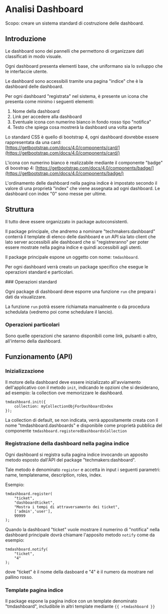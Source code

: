 # Analisi Dashboard

Scopo: creare un sistema standard di costruzione delle dashboard.

## Introduzione

Le dashboard sono dei pannelli che permettono di organizzare dati classificati in modo visuale.

Ogni dashboard presenta elementi base, che uniformano sia lo sviluppo che le interfaccie utente.

Le dashboard sono accessibili tramite una pagina "indice" che è la dashboard delle dashboard.

Per ogni dashboard "registrata" nel sistema, è presente un icona che presenta come minimo i seguenti elementi:

1. Nome della dashboard
2. Link per accedere alla dashboard
3. Eventuale icona con numerino bianco in fondo rosso tipo "notifica"
4. Testo che spiega cosa mostrerà la dashboard una volta aperta

Lo standard CSS è quello di bootstrap 4, ogni dashboard dovrebbe essere rappresentata da una card: [https://getbootstrap.com/docs/4.0/components/card/](https://getbootstrap.com/docs/4.0/components/card/)

L'icona con numerino bianco è realizzabile mediante il componente "badge" di boostrap 4: [https://getbootstrap.com/docs/4.0/components/badge/](https://getbootstrap.com/docs/4.0/components/badge/)


L'ordinamento delle dashboard nella pagina indice è impostato secondo il valore di una proprietà "index" che viene assegnata ad ogni dashboard. Le dashboard con index "0" sono messe per ultime.

## Struttura

Il tutto deve essere organizzato in package autoconsistenti.

Il package principale, che andremo a nominare "techmakers:dashboard" conterrà il template di elenco delle dashboard e un API sia lato client che lato server accessibili alle dashboard che si "registreranno" per poter essere mostrate nella pagina indice e quindi accessibili agli utenti.

Il package principale espone un oggetto con nome: ```tmdashboard```.

Per ogni dashboard verrà creato un package specifico che esegue le operazioni standard e particolari.

### Operazioni standard

Ogni package di dashboard deve esporre una funzione ```run``` che prepara i dati da visualizzare.

La funzione ```run``` potrà essere richiamata manualmente o da procedura schedulata (vedremo poi come schedulare il lancio).


### Operazioni particolari

Sono quelle operazioni che saranno disponibili come link, pulsanti o altro, all'interno della dashboard.


## Funzionamento (API)

### Inizializzazione

Il motore della dashboard deve essere inizializzato all'avviamento dell'applicativo con il metodo ```init```, indicando le opzioni che si desiderano, ad esempio: la collection ove memorizzare le dashboard.

```
tmdashboard.init({
	collection: myCollectionObjForDashboardIndex
});
```
La collection di default, se non indicata, verrà appositamente creata con il nome "tmdashboard.dashboards" e disponibile come proprietà pubblica del componente  ```tmdashboard.registeredDashboardsCollection```


### Registrazione della dashboard nella pagina indice

Ogni dashboard si registra sulla pagina indice invocando un apposito metodo esposto dall'API del package "techmakers:dashboard".

Tale metodo è denominato ```register``` e accetta in input i seguenti parametri: name, templatename, description, roles, index.

Esempio:

```
tmdashboard.register(
	"ticket",
	"dashboardticket",
	"Mostra i tempi di attraversamento dei ticket",
	['admin','user'],
	99999
);
```

Quando la dashboard "ticket" vuole mostrare il numerino di "notifica" nella dashboard principale dovrà chiamare l'apposito metodo ```notify``` come da esempio:


```
tmdashboard.notify(
	"ticket",
	"4"
);
```
dove "ticket" è il nome della dasboard e "4" è il numero da mostrare nel pallino rosso.

### Template pagina indice

Il package espone la pagina indice con un template denominato "tmdashboard", includibile in altri template mediante ```{{ >tmdashboard }}```
